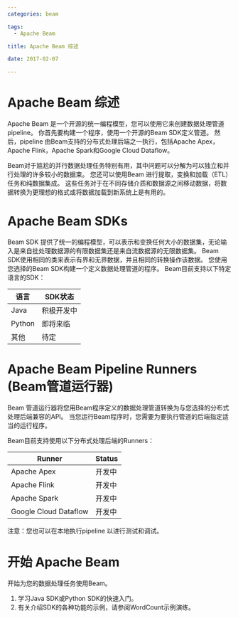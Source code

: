 ```yaml
---
categories: beam

tags: 
  - Apache Beam

title: Apache Beam 综述

date: 2017-02-07

---
```

# Apache Beam 综述
Apache Beam 是一个开源的统一编程模型，您可以使用它来创建数据处理管道pipeline。 你首先要构建一个程序，使用一个开源的Beam SDK定义管道。 然后，pipeline 由Beam支持的分布式处理后端之一执行，包括Apache Apex，Apache Flink，Apache Spark和Google Cloud Dataflow。

Beam对于尴尬的并行数据处理任务特别有用，其中问题可以分解为可以独立和并行处理的许多较小的数据束。 您还可以使用Beam 进行提取，变换和加载（ETL）任务和纯数据集成。 这些任务对于在不同存储介质和数据源之间移动数据，将数据转换为更理想的格式或将数据加载到新系统上是有用的。
 
# Apache Beam SDKs
Beam SDK 提供了统一的编程模型，可以表示和变换任何大小的数据集，无论输入是来自批处理数据源的有限数据集还是来自流数据源的无限数据集。 Beam SDK使用相同的类来表示有界和无界数据，并且相同的转换操作该数据。 您使用您选择的Beam SDK构建一个定义数据处理管道的程序。
Beam目前支持以下特定语言的SDK：

语言|SDK状态
---|---
Java	|积极开发中
Python	|即将来临
其他	|待定
# Apache Beam Pipeline Runners (Beam管道运行器)
Beam 管道运行器将您用Beam程序定义的数据处理管道转换为与您选择的分布式处理后端兼容的API。 当您运行Beam程序时，您需要为要执行管道的后端指定适当的运行程序。

Beam目前支持使用以下分布式处理后端的Runners：

Runner|Status
---|---
Apache Apex	|开发中
Apache Flink	|开发中
Apache Spark	|开发中
Google Cloud Dataflow	|开发中
注意：您也可以在本地执行pipeline 以进行测试和调试。
# 开始 Apache Beam
开始为您的数据处理任务使用Beam。
1. 学习Java SDK或Python SDK的快速入门。
1. 有关介绍SDK的各种功能的示例，请参阅WordCount示例演练。